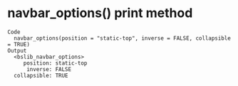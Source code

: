 # navbar_options() print method

    Code
      navbar_options(position = "static-top", inverse = FALSE, collapsible = TRUE)
    Output
      <bslib_navbar_options>
         position: static-top
          inverse: FALSE
      collapsible: TRUE

